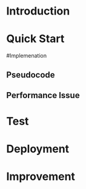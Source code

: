 # Introduction


# Quick Start


#Implemenation
## Pseudocode


## Performance Issue


# Test


# Deployment


# Improvement

